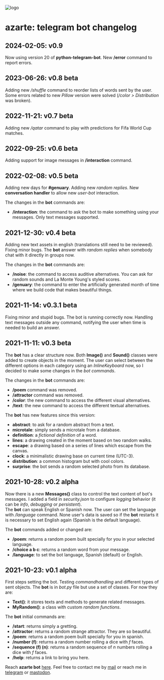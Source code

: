 ![logo](https://gitlab.com/azarte/azarte.gitlab.io/-/raw/master/public/assets/img/logo_64.png)

# azarte: telegram bot changelog

## 2024-02-05: v0.9

Now using version 20 of **python-telegram-bot**. New **/error** command to report errors.  

## 2023-06-26: v0.8 beta

Adding new */shuffle* command to reorder lists of words sent by the user. Some errors related
to new *Pillow* version were solved (*/color > Distribution* was broken).  

## 2022-11-21: v0.7 beta

Adding new */qatar* command to play with predictions for Fifa World Cup matches.  

## 2022-09-25: v0.6 beta

Adding support for image messages in **/interaction** command.

## 2022-02-08: v0.5 beta

Adding new days for **#genuary**. Adding new *random replies*. New **conversation handler** to allow new
*user-bot* interaction.

The changes in the **bot** commands are:

- **/interaction**: the command to ask the bot to make something using your messages. Only text messages supported.  

## 2021-12-30: v0.4 beta

Adding new text assets in english (translations still need to be reviewed). Fixing minor bugs. The **bot**
answer with *random replies* when somebody chat with it directly in groups now.    

The changes in the **bot** commands are:

- **/noise**: the command to access auditive alternatives. You can ask for random sounds and La Monte Young's styled
scores.  
- **/genuary**: the command to enter the artificially generated month of time where we build code that makes beautiful
things.  

## 2021-11-14: v0.3.1 beta

Fixing minor and stupid bugs. The bot is running correctly now. Handling text messages outside any command,
notifying the user when time is needed to build an answer.

## 2021-11-11: v0.3 beta

The **bot** has a clear structure now. Both **Image()** and **Sound()** classes were added to create
objects in the moment. The user can select between the different options in each category using an
*InlineKeyboard* now, so I decided to make some changes in the *bot commands*.

The changes in the **bot** commands are:

- **/poem** command was removed.
- **/attractor** command was removed.
- **/color**: the new command to access the different visual alternatives.
- **/text**: the new command to access the different textual alternatives.  

The **bot** has new features since this version:

- **abstract**: to ask for a random abstract from a text.
- **microtale**: simply sends a microtale from a database.
- **definition**: a *fictional definition* of a word.
- **lines**: a drawing created in the moment based on two random walks.
- **escape**: a drawing based on a series of lines which escape from the canvas.
- **clock**: a minimalistic drawing base on current time (UTC-3).
- **distribution**: a common histogram but with cool colors.
- **surprise**: the bot sends a random selected photo from its database.


## 2021-10-28: v0.2 alpha

Now there is a new **Messages()** class to control the text content of bot's messages. I added a field
in *security.json* to configure *logging* behavior (it can be *info*, *debugging* or *persistent*).  
The **bot** can speak English or Spanish now. The user can set the language with */language* command.
None user's data is saved so if the **bot** restarts it is necessary to set English again (Spanish is
the default language).  

The **bot** commands added or changed are:

- **/poem**: returns a random poem built specially for you in your selected language.  
- **/choice a b c**: returns a random word from your message.
- **/language**: to set the bot language, Spanish (default) or English.

## 2021-10-23: v0.1 alpha

First steps setting the bot. Testing *commandhandling* and different types of sent objects. The **bot** is in
*bot.py* file but use a set of classes. For now they are:

- **Text()**: it stores texts and methods to generate related messages.  
- **MyRandom()**: a class with custom *random functions*.  

The **bot** initial commands are:

- **/start**: returns simply a gretting.  
- **/attractor**: returns a random strange attractor. They are so beautiful.  
- **/poem**: returns a random poem built specially for you in spanish.  
- **/number (f)**: returns a random number rolling a dice with *f* faces.  
- **/sequence (f) (n)**: returns a random sequence of *n* numbers rolling a dice with *f* faces.  
- **/help**: returns a link to bring you here.  

Reach **azarte bot** [here](https://t.me/azarte_bot).
Feel free to contact me by [mail](mailto:rodrigovalla@protonmail.ch) or reach me in
[telegram](https://t.me/rvalla) or [mastodon](https://fosstodon.org/@rvalla).
